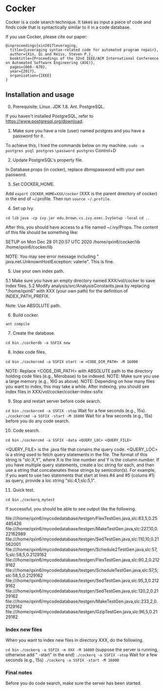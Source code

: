 # Cocker

Cocker is a code search technique. It takes as input a piece of code and finds code that is syntactically similar to it in a code database.

If you use Cocker, please cite our paper:
```
@inproceedings{xin2017leveraging,
  title={Leveraging syntax-related code for automated program repair},
  author={Xin, Qi and Reiss, Steven P.},
  booktitle={Proceedings of the 32nd IEEE/ACM International Conference on Automated Software Engineering (ASE)},
  pages={660--670},
  year={2017},
  organization={IEEE}
}
```

## Installation and usage

0. Prerequisite: Linux. JDK 1.8. Ant. PostgreSQL.

If you haven't installed PostgreSQL, refer to https://www.postgresql.org/download.


1. Make sure you have a role (user) named postgres and you have a password for it.

To achieve this, I tried the commands below on my machine.
`sudo -u postgres psql postgres`
`\password postgres`
Control+D


2. Update PostgreSQL's property file.

In Database.props (in cocker), replace dbmspassword with your own password.


3. Set COCKER_HOME.

Add `export COCKER_HOME=XXX/cocker` (XXX is the parent directory of cocker) in the end of ~/.profile. Then run `source ~/.profile`.


4. Set up Ivy.

`cd lib`
`java -cp ivy.jar edu.brown.cs.ivy.exec.IvySetup -local`
`cd ..`

After this, you should have access to a file named ~/.ivy/Props. The content of this file should be something like:

<?xml version="1.0" encoding="UTF-8"?>
<!DOCTYPE properties SYSTEM "http://java.sun.com/dtd/properties.dtd">
<properties>
<comment>SETUP on Mon Dec 28 01:20:57 UTC 2020</comment>
<entry key="edu.brown.cs.ivy.IVY">/home/qxin6/cocker/lib</entry>
<entry key="BROWN_IVY_IVY">/home/qxin6/cocker/lib</entry>
</properties>

NOTE: You may see error message including " java.net.UnknownHostException: valerie". This is fine.


5. Use your own index path.

5.1 Make sure you have an empty directory named XXX/vol/cocker to save index files.
5.2 Modify analysis/src/AnalysisConstants.java by replacing "/home/qxin6" with XXX (your own path) for the definition of INDEX_PATH_PREFIX.

Note: Use ABSOLUTE path.


6. Build cocker.

`ant compile`


7. Create the database.

`cd bin`
`./cockerdb -a SSFIX new`


8. Index code files.

`cd bin`
`./cockercmd -a SSFIX start -m <CODE_DIR_PATH> -M 16000`

NOTE: Replace <CODE_DIR_PATH> with ABSOLUTE path to the directory holding code files (e.g., Merobase) to be indexed.
NOTE: Make sure you use a large memory (e.g., 16G as above).
NOTE: Depending on how many files you want to index, this may take a while. After indexing, you should see index files in XXX/vol/cocker/cocker-index-ssfix


9. Stop and restart server before code search.

`cd bin`
`./cockercmd -a SSFIX -stop`
Wait for a few seconds (e.g., 15s).
`./cockercmd -a SSFIX -start -M 16000`
Wait for a few seconds (e.g., 15s) before you do any code search.


10. Code search.

`cd bin`
`./cockercmd -a SSFIX -data <QUERY_LOC> <QUERY_FILE>`

<QUERY_FILE> is the .java file that conains the query code.
<QUERY_LOC> is a string used to fetch query statements in the file. The format of this string is "slc:X,Y", where X is the line number and Y is the column number. If you have multiple query statements, create a loc string for each, and then use a string that concatenates these strings by semicolon(s). For example, if you want to use two statements that start at lines #4 and #5 (colums #1) as query, provide a loc string "slc:4,1;slc:5,1".


11. Quick test.

`cd bin`
`./cockerq_mytest`

If successful, you should be able to see output like the following.

file:///home/qxin6/mycodedatabase/testgen/FlexTestGen.java,slc:83,5,0.25485426
file:///home/qxin6/mycodedatabase/testgen/MakeTestGen.java,slc:227,10,0.22162989
file:///home/qxin6/mycodedatabase/testgen/SedTestGen.java,slc:110,10,0.21562001
file:///home/qxin6/mycodedatabase/testgen/Schedule2TestGen.java,slc:57,5;slc:58,5,0.2129162
file:///home/qxin6/mycodedatabase/testgen/FlexTestGen.java,slc:90,2,0.2129162
file:///home/qxin6/mycodedatabase/testgen/ScheduleTestGen.java,slc:57,5;slc:58,5,0.2129162
file:///home/qxin6/mycodedatabase/testgen/SedTestGen.java,slc:95,3,0.2129162
file:///home/qxin6/mycodedatabase/testgen/SedTestGen.java,slc:120,2,0.2129162
file:///home/qxin6/mycodedatabase/testgen/MakeTestGen.java,slc:233,2,0.2129162
file:///home/qxin6/mycodedatabase/testgen/GzipTestGen.java,slc:96,5,0.2129162



### Index new files

When you want to index new files in directory XXX, do the following.

`cd bin`
`./cockerq -a SSFIX -m XXX -M 16000` (suppose the server is running, otherwise add " -start" in the end)
`./cockerq -a SSFIX -stop`
Wait for a few seconds (e.g., 15s)
`./cockerq -a SSFIX -start -M 16000`


### Final notes

Before you do code search, make sure the server has been started.


